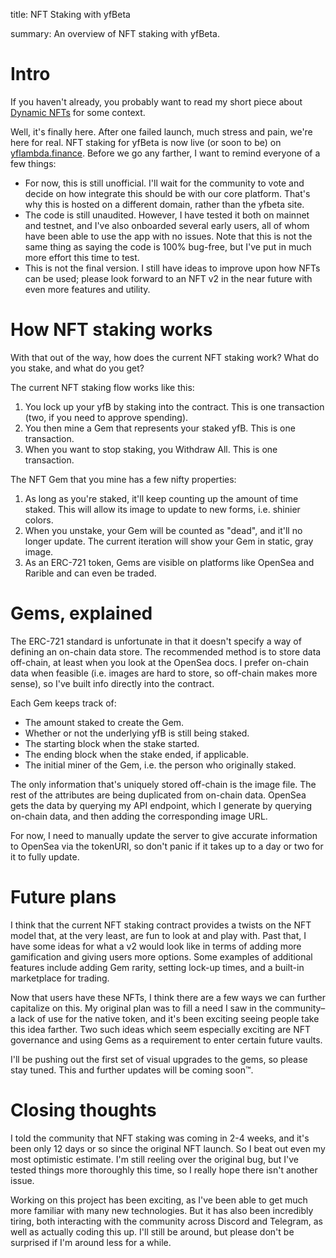 title: NFT Staking with yfBeta

summary: An overview of NFT staking with yfBeta.

# Intro

If you haven't already, you probably want to read my short piece about [Dynamic NFTs](https://mlu.red/muse/53028466310.html) for some context.

Well, it's finally here. After one failed launch, much stress and pain, we're here for real. NFT staking for yfBeta is now live (or soon to be) on [yflambda.finance](yflambda.finance). Before we go any farther, I want to remind everyone of a few things:

* For now, this is still unofficial. I'll wait for the community to vote and decide on how integrate this should be with our core platform. That's why this is hosted on a different domain, rather than the yfbeta site.
* The code is still unaudited. However, I have tested it both on mainnet and testnet, and I've also onboarded several early users, all of whom have been able to use the app with no issues. Note that this is not the same thing as saying the code is 100% bug-free, but I've put in much more effort this time to test.
* This is not the final version. I still have ideas to improve upon how NFTs can be used; please look forward to an NFT v2 in the near future with even more features and utility.

# How NFT staking works

With that out of the way, how does the current NFT staking work? What do you stake, and what do you get? 

The current NFT staking flow works like this:

1. You lock up your yfB by staking into the contract. This is one transaction (two, if you need to approve spending).
2. You then mine a Gem that represents your staked yfB.  This is one transaction.
3. When you want to stop staking, you Withdraw All. This is one transaction.

The NFT Gem that you mine has a few nifty properties:

1. As long as you're staked, it'll keep counting up the amount of time staked. This will allow its image to update to new forms, i.e. shinier colors.
2. When you unstake, your Gem will be counted as "dead", and it'll no longer update. The current iteration will show your Gem in static, gray image.
3. As an ERC-721 token, Gems are visible on platforms like OpenSea and Rarible and can even be traded.

# Gems, explained

The ERC-721 standard is unfortunate in that it doesn't specify a way of defining an on-chain data store. The recommended method is to store data off-chain, at least when you look at the OpenSea docs. I prefer on-chain data when feasible (i.e. images are hard to store, so off-chain makes more sense), so I've built info directly into the contract.

Each Gem keeps track of:

- The amount staked to create the Gem.
- Whether or not the underlying yfB is still being staked.
- The starting block when the stake started.
- The ending block when the stake ended, if applicable.
- The initial miner of the Gem, i.e. the person who originally staked.

The only information that's uniquely stored off-chain is the image file. The rest of the attributes are being duplicated from on-chain data. OpenSea gets the data by querying my API endpoint, which I generate by querying on-chain data, and then adding the corresponding image URL.

For now, I need to manually update the server to give accurate information to OpenSea via the tokenURI, so don't panic if it takes up to a day or two for it to fully update.

# Future plans

I think that the current NFT staking contract provides a twists on the NFT model that, at the very least, are fun to look at and play with. Past that, I have some ideas for what a v2 would look like in terms of adding more gamification and giving users more options. Some examples of additional features include adding Gem rarity, setting lock-up times, and a built-in marketplace for trading.

Now that users have these NFTs, I think there are a few ways we can further capitalize on this. My original plan was to fill a need I saw in the community–a lack of use for the native token, and it's been exciting seeing people take this idea farther. Two such ideas which seem especially exciting are NFT governance and using Gems as a requirement to enter certain future vaults.

I'll be pushing out the first set of visual upgrades to the gems, so please stay tuned. This and further updates will be coming soon:tm:.

# Closing thoughts

I told the community that NFT staking was coming in 2-4 weeks, and it's been only 12 days or so since the original NFT launch. So I beat out even my most optimistic estimate. I'm still reeling over the original bug, but I've tested things more thoroughly this time, so I really hope there isn't another issue.

Working on this project has been exciting, as I've been able to get much more familiar with many new technologies. But it has also been incredibly tiring, both interacting with the community across Discord and Telegram, as well as actually coding this up. I'll still be around, but please don't be surprised if I'm around less for a while.